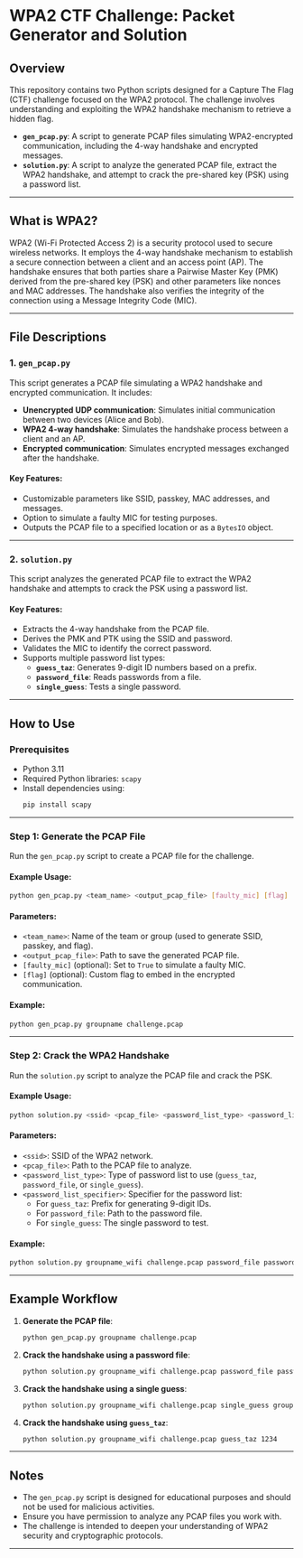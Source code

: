 # WPA2 CTF Challenge: Packet Generator and Solution

## Overview

This repository contains two Python scripts designed for a Capture The Flag (CTF) challenge focused on the WPA2 protocol. The challenge involves understanding and exploiting the WPA2 handshake mechanism to retrieve a hidden flag. 

- **`gen_pcap.py`**: A script to generate PCAP files simulating WPA2-encrypted communication, including the 4-way handshake and encrypted messages.
- **`solution.py`**: A script to analyze the generated PCAP file, extract the WPA2 handshake, and attempt to crack the pre-shared key (PSK) using a password list.

---

## What is WPA2?

WPA2 (Wi-Fi Protected Access 2) is a security protocol used to secure wireless networks. It employs the 4-way handshake mechanism to establish a secure connection between a client and an access point (AP). The handshake ensures that both parties share a Pairwise Master Key (PMK) derived from the pre-shared key (PSK) and other parameters like nonces and MAC addresses. The handshake also verifies the integrity of the connection using a Message Integrity Code (MIC).

---

## File Descriptions

### 1. `gen_pcap.py`

This script generates a PCAP file simulating a WPA2 handshake and encrypted communication. It includes:

- **Unencrypted UDP communication**: Simulates initial communication between two devices (Alice and Bob).
- **WPA2 4-way handshake**: Simulates the handshake process between a client and an AP.
- **Encrypted communication**: Simulates encrypted messages exchanged after the handshake.

#### Key Features:
- Customizable parameters like SSID, passkey, MAC addresses, and messages.
- Option to simulate a faulty MIC for testing purposes.
- Outputs the PCAP file to a specified location or as a `BytesIO` object.

---

### 2. `solution.py`

This script analyzes the generated PCAP file to extract the WPA2 handshake and attempts to crack the PSK using a password list.

#### Key Features:
- Extracts the 4-way handshake from the PCAP file.
- Derives the PMK and PTK using the SSID and password.
- Validates the MIC to identify the correct password.
- Supports multiple password list types:
    - **`guess_taz`**: Generates 9-digit ID numbers based on a prefix.
    - **`password_file`**: Reads passwords from a file.
    - **`single_guess`**: Tests a single password.

---

## How to Use

### Prerequisites

- Python 3.11
- Required Python libraries: `scapy`
- Install dependencies using:
    ```bash
    pip install scapy
    ```

---

### Step 1: Generate the PCAP File

Run the `gen_pcap.py` script to create a PCAP file for the challenge.

#### Example Usage:
```bash
python gen_pcap.py <team_name> <output_pcap_file> [faulty_mic] [flag]
```

#### Parameters:
- `<team_name>`: Name of the team or group (used to generate SSID, passkey, and flag).
- `<output_pcap_file>`: Path to save the generated PCAP file.
- `[faulty_mic]` (optional): Set to `True` to simulate a faulty MIC.
- `[flag]` (optional): Custom flag to embed in the encrypted communication.

#### Example:
```bash
python gen_pcap.py groupname challenge.pcap
```

---

### Step 2: Crack the WPA2 Handshake

Run the `solution.py` script to analyze the PCAP file and crack the PSK.

#### Example Usage:
```bash
python solution.py <ssid> <pcap_file> <password_list_type> <password_list_specifier>
```

#### Parameters:
- `<ssid>`: SSID of the WPA2 network.
- `<pcap_file>`: Path to the PCAP file to analyze.
- `<password_list_type>`: Type of password list to use (`guess_taz`, `password_file`, or `single_guess`).
- `<password_list_specifier>`: Specifier for the password list:
    - For `guess_taz`: Prefix for generating 9-digit IDs.
    - For `password_file`: Path to the password file.
    - For `single_guess`: The single password to test.

#### Example:
```bash
python solution.py groupname_wifi challenge.pcap password_file passwords.txt
```

---

## Example Workflow

1. **Generate the PCAP file**:
     ```bash
     python gen_pcap.py groupname challenge.pcap
     ```

2. **Crack the handshake using a password file**:
     ```bash
     python solution.py groupname_wifi challenge.pcap password_file passwords.txt
     ```

3. **Crack the handshake using a single guess**:
     ```bash
     python solution.py groupname_wifi challenge.pcap single_guess groupname_super_secret_password
     ```

4. **Crack the handshake using `guess_taz`**:
     ```bash
     python solution.py groupname_wifi challenge.pcap guess_taz 1234
     ```

---

## Notes

- The `gen_pcap.py` script is designed for educational purposes and should not be used for malicious activities.
- Ensure you have permission to analyze any PCAP files you work with.
- The challenge is intended to deepen your understanding of WPA2 security and cryptographic protocols.

---  